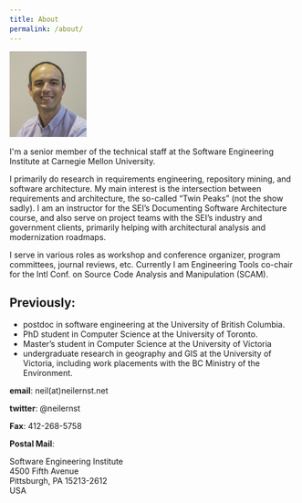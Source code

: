 ```yaml
---
title: About
permalink: /about/
---
```


<img src="/images/neil-ernst-small.jpg" alt="My profile pic" class="l-img">

I'm a senior member of the technical staff at the Software Engineering Institute at Carnegie Mellon University.

I primarily do research in requirements engineering, repository mining, and software architecture. My main interest is the intersection between requirements and architecture, the so-called “Twin Peaks” (not the show sadly). I am an instructor for the SEI’s Documenting Software Architecture course, and also serve on project teams with the SEI’s industry and government clients, primarily helping with architectural analysis and modernization roadmaps.

I serve in various roles as workshop and conference organizer, program committees, journal reviews, etc. Currently I am Engineering Tools co-chair for the Intl Conf. on Source Code Analysis and Manipulation (SCAM). 

## Previously:

* postdoc in software engineering at the University of British Columbia.
* PhD student in Computer Science at the University of Toronto.
* Master’s student in Computer Science at the University of Victoria
* undergraduate research in geography and GIS at the University of Victoria, including work placements with the BC Ministry of the Environment.

**email**: neil(at)neilernst.net

**twitter**: @neilernst

**Fax**: 412-268-5758

**Postal Mail**:

Software Engineering Institute<br/>
4500 Fifth Avenue<br/>
Pittsburgh, PA 15213-2612<br/>
USA
